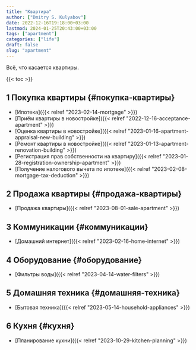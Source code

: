 ```yaml
---
title: "Квартира"
author: ["Dmitry S. Kulyabov"]
date: 2022-12-16T19:18:00+03:00
lastmod: 2024-01-25T20:43:00+03:00
tags: ["apartment"]
categories: ["life"]
draft: false
slug: "apartment"
---
```


Всё, что касается квартиры.

<!--more-->

{{< toc >}}


## <span class="section-num">1</span> Покупка квартиры {#покупка-квартиры}

-   [Ипотека]({{< relref "2023-02-14-mortgage" >}})
-   [Приём квартиры в новостройке]({{< relref "2022-12-16-acceptance-apartment" >}})
-   [Оценка квартиры в новостройке]({{< relref "2023-01-16-apartment-appraisal-new-building" >}})
-   [Ремонт квартиры в новостройке]({{< relref "2023-01-13-apartment-renovation-building" >}})
-   [Регистрация прав собственности на квартиру]({{< relref "2023-01-28-registration-ownership-apartment" >}})
-   [Получение налогового вычета по ипотеке]({{< relref "2023-02-08-mortgage-tax-deduction" >}})


## <span class="section-num">2</span> Продажа квартиры {#продажа-квартиры}

-   [Продажа квартиры]({{< relref "2023-08-01-sale-apartment" >}})


## <span class="section-num">3</span> Коммуникации {#коммуникации}

-   [Домашний интернет]({{< relref "2023-02-16-home-internet" >}})


## <span class="section-num">4</span> Оборудование {#оборудование}

-   [Фильтры воды]({{< relref "2023-04-14-water-filters" >}})


## <span class="section-num">5</span> Домашняя техника {#домашняя-техника}

-   [Бытовая техника]({{< relref "2023-05-14-household-appliances" >}})


## <span class="section-num">6</span> Кухня {#кухня}

-   [Планирование кухни]({{< relref "2023-10-29-kitchen-planning" >}})
